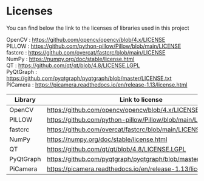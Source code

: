 # Licenses
You can find below the link to the licenses of libraries used in this project

OpenCV    : https://github.com/opencv/opencv/blob/4.x/LICENSE  
PILLOW    : https://github.com/python-pillow/Pillow/blob/main/LICENSE  
fastcrc   : https://github.com/overcat/fastcrc/blob/main/LICENSE  
NumPy     : https://numpy.org/doc/stable/license.html  
QT        : https://github.com/qt/qt/blob/4.8/LICENSE.LGPL  
PyQtGraph : https://github.com/pyqtgraph/pyqtgraph/blob/master/LICENSE.txt  
PiCamera  : https://picamera.readthedocs.io/en/release-1.13/license.html

| Library   | Link to license                                                |
|-----------|----------------------------------------------------------------|
| OpenCV    | https://github.com/opencv/opencv/blob/4.x/LICENSE              |
| PILLOW    | https://github.com/python-pillow/Pillow/blob/main/LICENSE      |
| fastcrc   | https://github.com/overcat/fastcrc/blob/main/LICENSE           |
| NumPy     | https://numpy.org/doc/stable/license.html                      |
| QT        | https://github.com/qt/qt/blob/4.8/LICENSE.LGPL                 |
| PyQtGraph | https://github.com/pyqtgraph/pyqtgraph/blob/master/LICENSE.txt |
| PiCamera  | https://picamera.readthedocs.io/en/release-1.13/license.html   |
